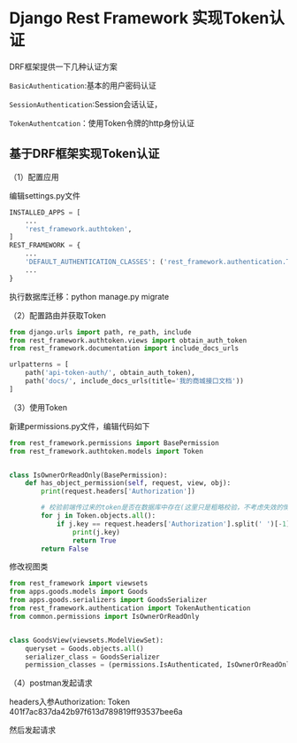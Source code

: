 # Django Rest Framework 实现Token认证

DRF框架提供一下几种认证方案

`BasicAuthentication`:基本的用户密码认证

`SessionAuthentication`:Session会话认证，

`TokenAuthentcation`：使用Token令牌的http身份认证

## 基于DRF框架实现Token认证
（1）配置应用

编辑settings.py文件
```Python
INSTALLED_APPS = [
    ...
    'rest_framework.authtoken',
]
REST_FRAMEWORK = {
    ...
    'DEFAULT_AUTHENTICATION_CLASSES': ('rest_framework.authentication.TokenAuthentication', ),
    ...
}
```
执行数据库迁移：python manage.py migrate

（2）配置路由并获取Token

```Python
from django.urls import path, re_path, include
from rest_framework.authtoken.views import obtain_auth_token
from rest_framework.documentation import include_docs_urls

urlpatterns = [
    path('api-token-auth/', obtain_auth_token),
    path('docs/', include_docs_urls(title='我的商城接口文档'))
]
```

（3）使用Token

新建permissions.py文件，编辑代码如下
```Python
from rest_framework.permissions import BasePermission
from rest_framework.authtoken.models import Token


class IsOwnerOrReadOnly(BasePermission):
    def has_object_permission(self, request, view, obj):
        print(request.headers['Authorization'])

        # 校验前端传过来的token是否在数据库中存在(这里只是粗略校验，不考虑失效的情况)
        for j in Token.objects.all():
            if j.key == request.headers['Authorization'].split(' ')[-1]:
                print(j.key)
                return True
        return False
```

修改视图类
```Python
from rest_framework import viewsets
from apps.goods.models import Goods
from apps.goods.serializers import GoodsSerializer
from rest_framework.authentication import TokenAuthentication
from common.permissions import IsOwnerOrReadOnly


class GoodsView(viewsets.ModelViewSet):
    queryset = Goods.objects.all()
    serializer_class = GoodsSerializer
    permission_classes = (permissions.IsAuthenticated, IsOwnerOrReadOnly)
```


（4）postman发起请求

headers入参Authorization: Token 401f7ac837da42b97f613d789819ff93537bee6a

然后发起请求
